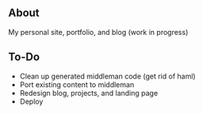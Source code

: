 About
-----

My personal site, portfolio, and blog (work in progress)

To-Do
-----

- Clean up generated middleman code (get rid of haml)
- Port existing content to middleman
- Redesign blog, projects, and landing page
- Deploy


